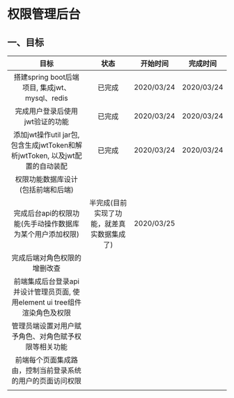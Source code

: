 # 权限管理后台

## 一、目标

|                             目标                             |                    状态                    |  开始时间  |  完成时间  |
| :----------------------------------------------------------: | :----------------------------------------: | :--------: | :--------: |
|        搭建spring boot后端项目, 集成jwt、mysql、redis        |                   已完成                   | 2020/03/24 | 2020/03/24 |
|               完成用户登录后使用jwt验证的功能                |                   已完成                   | 2020/03/24 | 2020/03/24 |
| 添加jwt操作util jar包, 包含生成jwtToken和解析jwtToken, 以及jwt配置的自动装配 |                   已完成                   | 2020/03/24 | 2020/03/24 |
|              权限功能数据库设计(包括前端和后端)              |                                            |            |            |
|  完成后台api的权限功能(先手动操作数据库为某个用户添加权限)   | 半完成(目前实现了功能，就差真实数据集成了) | 2020/03/25 |            |
|                 完成后端对角色权限的增删改查                 |                                            |            |            |
| 前端集成后台登录api并设计管理员页面, 使用element ui tree组件渲染角色及权限 |                                            |            |            |
|     管理员端设置对用户赋予角色、对角色赋予权限等相关功能     |                                            |            |            |
|  前端每个页面集成路由，控制当前登录系统的用户的页面访问权限  |                                            |            |            |
|                                                              |                                            |            |            |




